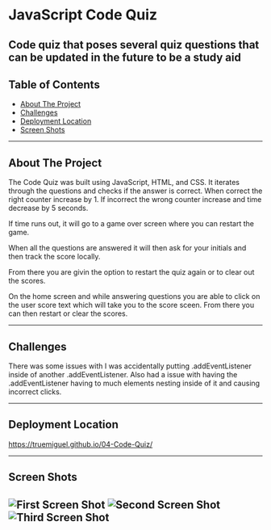 # JavaScript Code Quiz
<!-- Title  -->

Code quiz that poses several quiz questions that can be updated in the future to be a study aid
---

## Table of Contents

<!-- Table of Contents -->

- [About The Project](#about_project)
- [Challenges](#challenges)
- [Deployment Location](#deployment_location)
- [Screen Shots](#screen-shots)

---

## About The Project <a id="about_project"></a>

<!-- About the Project -->
The Code Quiz was built using JavaScript, HTML, and CSS. It iterates through the questions and checks if the answer is correct. When correct the right counter increase by 1. If incorrect the wrong counter increase and time decrease by 5 seconds. 

If time runs out, it will go to a game over screen where you can restart the game.

When all the questions are answered it will then ask for your initials and then track the score locally. 

From there you are givin the option to restart the quiz again or to clear out the scores. 

On the home screen and while answering questions you are able to click on the user score text which will take you to the score sceen. From there you can then restart or clear the scores.  


---

## Challenges <a id="challenges"></a>
There was some issues with I was accidentally putting .addEventListener inside of another .addEventListener. Also had a issue with having the .addEventListener having to much elements nesting inside of it and causing incorrect clicks. 
<!-- Challenges -->

---

## Deployment Location <a id="deployment_location"></a>

<!-- Deployment Location -->
https://truemiguel.github.io/04-Code-Quiz/

---

## Screen Shots <a id="screen-shots"></a>

<!-- Resources -->
![First Screen Shot](Projects/04-Code-Quiz/assets/Images/screen-shot-1.JPG)
![Second Screen Shot](Projects/04-Code-Quiz/assets/Images/screen-shot-2.JPG)
![Third Screen Shot](Projects/04-Code-Quiz/assets/Images/screen-shot-3.JPG)
---
